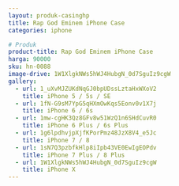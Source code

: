 ```yaml
---
layout: produk-casinghp
title: Rap God Eminem iPhone Case
categories: iphone

# Produk
product-title: Rap God Eminem iPhone Case
harga: 90000
sku: hn-0088
image-drive: 1W1XlgkNWs5hWJ4HubgN_0d7SguIz9cgW
gallery:
  - url: 1_uXvMJZUKdNqGJ0bpUDssLztaHxWXoV2
    title: iPhone 5 / 5s / SE
  - url: 1fN-G9sM7YpG5qHXmOwKqs5Eonv0v1X7j
    title: iPhone 6 / 6s
  - url: 1mw-cgHK3Qz8GFv8w51WzQ1n6SHdCuvR0
    title: iPhone 6 Plus / 6s Plus
  - url: 1g6lpdhvjpXjfKPorPmz48JzX8V4_e5Jc
    title: iPhone 7 / 8
  - url: 1sN7Q3pzbfkHlp8iIpb43VE0EwIgEOPdv
    title: iPhone 7 Plus / 8 Plus
  - url: 1W1XlgkNWs5hWJ4HubgN_0d7SguIz9cgW
    title: iPhone X
---
```

